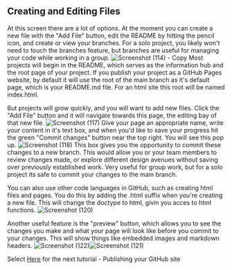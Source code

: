 ## Creating and Editing Files
At this screen there are a lot of options. At the moment you can create a new file with the "Add File" button, edit the README by hitting the pencil icon, and create or view your branches. For a solo project, you likely won't need to touch the branches feature, but branches are useful for managing your code while working in a group.
![Screenshot (114) - Copy](https://github.com/BDBluhm/INFOTC-1600-Final/assets/116319535/c9b85733-6915-41b6-ad85-3642e884a91e)
Most projects will begin in the README, which serves as the information hub and the root page of your project. If you publish your project as a GitHub Pages website, by default it will use the root of the main branch as it's default page, which is your README.md file. For an html site this root will be named index.html.

But projects will grow quickly, and you will want to add new files. Click the "Add File" button and it will navigate towards this page, the editing bay of that new file.
![Screenshot (117)](https://github.com/BDBluhm/INFOTC-1600-Final/assets/116319535/f9261922-255f-4105-bda1-c18f83aa9e5d)
Give your page an appropriate name, write your content in it's text box, and when you'd like to save your progress hit the green "Commit changes" button near the top right. You will see this pop up.
![Screenshot (118)](https://github.com/BDBluhm/INFOTC-1600-Final/assets/116319535/b79ac38e-4a12-421a-a3fc-9cc3f142acdc)
This box gives you the opportunity to commit these changes to a new branch. This would allow you or your team members to review changes made, or explore different design avenues without saving over previously established work. Very useful for group work, but for a solo project its safe to commit your changes to the main branch.

You can also use other code languages in GitHub, such as creating html files and pages. You do this by adding the .html suffix when you're creating a new file. This will change the doctype to html, givin you acces to html functions.
![Screenshot (120)](https://github.com/BDBluhm/INFOTC-1600-Final/assets/116319535/4abf784a-b716-4b3e-97bf-66a89cae9aff)

Another useful feature is the "preview" button, which allows you to see the changes you make and what your page will look like before you commit to your changes. This will show things like embedded images and markdown headers.
![Screenshot (122)](https://github.com/BDBluhm/INFOTC-1600-Final/assets/116319535/a35a17e4-fe82-4173-bd55-e7a3dd1662fb)![Screenshot (121)](https://github.com/BDBluhm/INFOTC-1600-Final/assets/116319535/bc79520f-1dfb-4ed8-b601-173a2b8d383e)

Select [Here](TutorialPg3) for the next tutorial - Publishing your GitHub site
